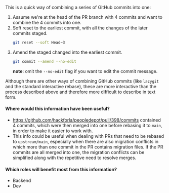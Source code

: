 This is a quick way of combining a series of GitHub commits into one:

1. Assume we're at the head of the PR branch with 4 commits and want to combine the 4 commits into one.
1. Soft reset to the earliest commit, with all the changes of the later commits staged.
    ```bash
    git reset --soft Head~3
    ```
1. Amend the staged changed into the earliest commit.
    ```bash
    git commit --amend --no-edit
    ```
    **note**: omit the `--no-edit` flag if you want to edit the commit message.

Although there are other ways of combining GitHub commits (like `lazygit` and the standard interactive rebase),  these are more interactive than the process described above and therefore more difficult to describe in text form. 

####  Where would this information have been useful?
- https://github.com/hackforla/peopledepot/pull/398/commits contained 4 commits, which were then merged into one before rebasing it to `main`, in order to make it easier to work with.
- This info could be useful when dealing with PRs that need to be rebased to `upstream/main`, especially when there are also migration conflicts in which more than one commit in the PR contains migration files. If the PR commits are all merged into one, the migration conflicts can be simplified along with the repetitive need to resolve merges.

#### Which roles will benefit most from this information?
- Backend
- Dev